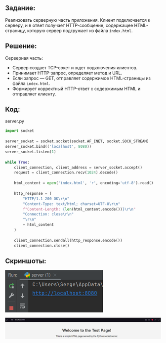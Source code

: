 ## **Задание:**

Реализовать серверную часть приложения. Клиент подключается к серверу, и в ответ получает HTTP-сообщение, содержащее HTML-страницу, которую сервер подгружает из файла `index.html`.

## **Решение:**

Серверная часть:

   - Сервер создает TCP-сокет и ждет подключения клиентов.
   - Принимает HTTP-запрос, определяет метод и URL.
   - Если запрос — GET, отправляет содержимое HTML-страницы из файла `index.html`.
   - Формирует корректный HTTP-ответ с содержимым HTML и отправляет клиенту.

## **Код:**

server.py
```python
import socket

server_socket = socket.socket(socket.AF_INET, socket.SOCK_STREAM)
server_socket.bind(('localhost', 8080))
server_socket.listen(1)

while True:
    client_connection, client_address = server_socket.accept()
    request = client_connection.recv(1024).decode()

    html_content = open('index.html', 'r', encoding='utf-8').read()

    http_response = (
        "HTTP/1.1 200 OK\r\n"
        "Content-Type: text/html; charset=UTF-8\r\n"
        f"Content-Length: {len(html_content.encode())}\r\n"
        "Connection: close\r\n"
        "\r\n"
        + html_content
    )

    client_connection.sendall(http_response.encode())
    client_connection.close()
```

## **Скриншоты:**

![](../images/05.png)

![](../images/06.png)
